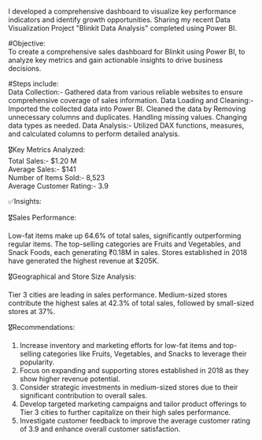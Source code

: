 I developed a comprehensive dashboard to visualize key performance indicators and identify growth opportunities. Sharing my recent Data Visualization Project "Blinkit Data Analysis" completed using Power BI.

#Objective:   
To create a comprehensive sales dashboard for Blinkit using Power BI, to analyze key metrics and gain actionable insights to drive business decisions.

#Steps include:     
Data Collection:- Gathered data from various reliable websites to ensure comprehensive coverage of sales information. 
Data Loading and Cleaning:- Imported the collected data into Power BI. 
Cleaned the data by Removing unnecessary columns and duplicates. Handling missing values. Changing data types as needed. 
Data Analysis:- Utilized DAX functions, measures, and calculated columns to perform detailed analysis. 




🎖️Key Metrics Analyzed:      
Total Sales:- $1.20 M    
Average Sales:- $141     
Number of Items Sold:- 8,523    
Average Customer Rating:- 3.9     

✅Insights: 

🎖️Sales Performance: 

Low-fat items make up 64.6% of total sales, significantly outperforming regular items. 
The top-selling categories are Fruits and Vegetables, and Snack Foods, each generating ₹0.18M in sales. 
Stores established in 2018 have generated the highest revenue at $205K. 

🎖️Geographical and Store Size Analysis: 

Tier 3 cities are leading in sales performance. 
Medium-sized stores contribute the highest sales at 42.3% of total sales, followed by small-sized stores at 37%. 


🎖️Recommendations:  

1. Increase inventory and marketing efforts for low-fat items and top-selling categories like Fruits, Vegetables, and Snacks to leverage their popularity. 
2. Focus on expanding and supporting stores established in 2018 as they show higher revenue potential. 
3. Consider strategic investments in medium-sized stores due to their significant contribution to overall sales. 
4. Develop targeted marketing campaigns and tailor product offerings to Tier 3 cities to further capitalize on their high sales performance. 
5. Investigate customer feedback to improve the average customer rating of 3.9 and enhance overall customer satisfaction. 
